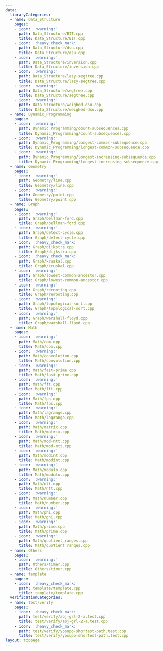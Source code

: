 ```yaml
---
data:
  libraryCategories:
  - name: Data_Structure
    pages:
    - icon: ':warning:'
      path: Data_Structure/BIT.cpp
      title: Data_Structure/BIT.cpp
    - icon: ':heavy_check_mark:'
      path: Data_Structure/dsu.cpp
      title: Data_Structure/dsu.cpp
    - icon: ':warning:'
      path: Data_Structure/inversion.cpp
      title: Data_Structure/inversion.cpp
    - icon: ':warning:'
      path: Data_Structure/lazy-segtree.cpp
      title: Data_Structure/lazy-segtree.cpp
    - icon: ':warning:'
      path: Data_Structure/segtree.cpp
      title: Data_Structure/segtree.cpp
    - icon: ':warning:'
      path: Data_Structure/weighed-dsu.cpp
      title: Data_Structure/weighed-dsu.cpp
  - name: Dynamic_Programming
    pages:
    - icon: ':warning:'
      path: Dynamic_Programming/count-subsequences.cpp
      title: Dynamic_Programming/count-subsequences.cpp
    - icon: ':warning:'
      path: Dynamic_Programming/longest-common-subsequence.cpp
      title: Dynamic_Programming/longest-common-subsequence.cpp
    - icon: ':warning:'
      path: Dynamic_Programming/longest-increasing-subsequence.cpp
      title: Dynamic_Programming/longest-increasing-subsequence.cpp
  - name: Geometry
    pages:
    - icon: ':warning:'
      path: Geometry/line.cpp
      title: Geometry/line.cpp
    - icon: ':warning:'
      path: Geometry/point.cpp
      title: Geometry/point.cpp
  - name: Graph
    pages:
    - icon: ':warning:'
      path: Graph/bellman-ford.cpp
      title: Graph/bellman-ford.cpp
    - icon: ':warning:'
      path: Graph/detect-cycle.cpp
      title: Graph/detect-cycle.cpp
    - icon: ':heavy_check_mark:'
      path: Graph/dijkstra.cpp
      title: Graph/dijkstra.cpp
    - icon: ':heavy_check_mark:'
      path: Graph/kruskal.cpp
      title: Graph/kruskal.cpp
    - icon: ':warning:'
      path: Graph/lowest-common-ancestor.cpp
      title: Graph/lowest-common-ancestor.cpp
    - icon: ':warning:'
      path: Graph/rerooting.cpp
      title: Graph/rerooting.cpp
    - icon: ':warning:'
      path: Graph/topological-sort.cpp
      title: Graph/topological-sort.cpp
    - icon: ':warning:'
      path: Graph/warshall-floyd.cpp
      title: Graph/warshall-floyd.cpp
  - name: Math
    pages:
    - icon: ':warning:'
      path: Math/com.cpp
      title: Math/com.cpp
    - icon: ':warning:'
      path: Math/convolution.cpp
      title: Math/convolution.cpp
    - icon: ':warning:'
      path: Math/fast-prime.cpp
      title: Math/fast-prime.cpp
    - icon: ':warning:'
      path: Math/fft.cpp
      title: Math/fft.cpp
    - icon: ':warning:'
      path: Math/fps.cpp
      title: Math/fps.cpp
    - icon: ':warning:'
      path: Math/lagrange.cpp
      title: Math/lagrange.cpp
    - icon: ':warning:'
      path: Math/matrix.cpp
      title: Math/matrix.cpp
    - icon: ':warning:'
      path: Math/mod-ntt.cpp
      title: Math/mod-ntt.cpp
    - icon: ':warning:'
      path: Math/modint.cpp
      title: Math/modint.cpp
    - icon: ':warning:'
      path: Math/modulo.cpp
      title: Math/modulo.cpp
    - icon: ':warning:'
      path: Math/ntt.cpp
      title: Math/ntt.cpp
    - icon: ':warning:'
      path: Math/number.cpp
      title: Math/number.cpp
    - icon: ':warning:'
      path: Math/phi.cpp
      title: Math/phi.cpp
    - icon: ':warning:'
      path: Math/prime.cpp
      title: Math/prime.cpp
    - icon: ':warning:'
      path: Math/quotient_ranges.cpp
      title: Math/quotient_ranges.cpp
  - name: Others
    pages:
    - icon: ':warning:'
      path: Others/timer.cpp
      title: Others/timer.cpp
  - name: template
    pages:
    - icon: ':heavy_check_mark:'
      path: template/template.cpp
      title: template/template.cpp
  verificationCategories:
  - name: test/verify
    pages:
    - icon: ':heavy_check_mark:'
      path: test/verify/aoj-grl-2-a.test.cpp
      title: test/verify/aoj-grl-2-a.test.cpp
    - icon: ':heavy_check_mark:'
      path: test/verify/yosupo-shortest-path.test.cpp
      title: test/verify/yosupo-shortest-path.test.cpp
layout: toppage
---
```

